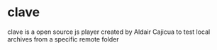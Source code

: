 # clave
clave is a open source js player created by Aldair Cajicua to test local archives from a specific remote folder
